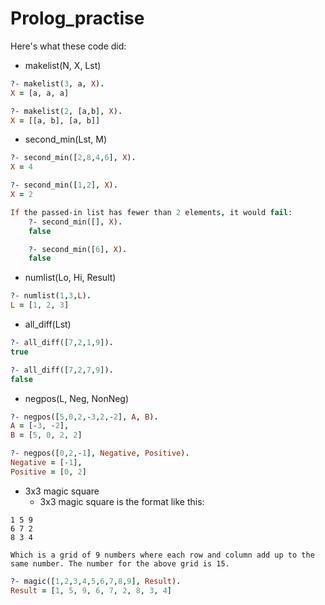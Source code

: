 # Prolog_practise

Here's what these code did:
* makelist(N, X, Lst)
```prolog
?- makelist(3, a, X).
X = [a, a, a]

?- makelist(2, [a,b], X).
X = [[a, b], [a, b]]
```
* second_min(Lst, M)
```prolog
?- second_min([2,8,4,6], X).
X = 4

?- second_min([1,2], X).
X = 2
```
```prolog
If the passed-in list has fewer than 2 elements, it would fail:
    ?- second_min([], X).
    false

    ?- second_min([6], X).
    false
```
* numlist(Lo, Hi, Result)
```prolog
?- numlist(1,3,L).
L = [1, 2, 3]
```
* all_diff(Lst)
```prolog
?- all_diff([7,2,1,9]).
true

?- all_diff([7,2,7,9]).
false
```
* negpos(L, Neg, NonNeg)
```prolog
?- negpos([5,0,2,-3,2,-2], A, B).
A = [-3, -2],
B = [5, 0, 2, 2]

?- negpos([0,2,-1], Negative, Positive).
Negative = [-1],
Positive = [0, 2]
```
* 3x3 magic square
    * 3x3 magic square is the format like this:
```
1 5 9
6 7 2
8 3 4

Which is a grid of 9 numbers where each row and column add up to the same number. The number for the above grid is 15.
```
```prolog
?- magic([1,2,3,4,5,6,7,8,9], Result).
Result = [1, 5, 9, 6, 7, 2, 8, 3, 4]
```

